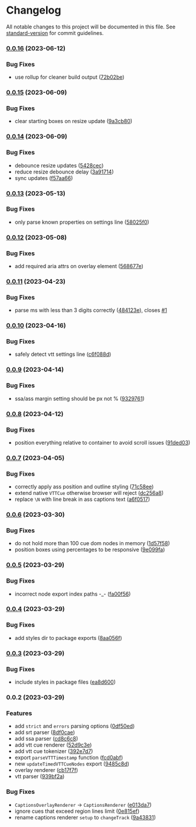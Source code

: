# Changelog

All notable changes to this project will be documented in this file. See [standard-version](https://github.com/conventional-changelog/standard-version) for commit guidelines.

### [0.0.16](https://github.com/vidstack/media-captions/compare/v0.0.15...v0.0.16) (2023-06-12)


### Bug Fixes

* use rollup for cleaner build output ([72b02be](https://github.com/vidstack/media-captions/commit/72b02be6ed89d4a6e59c9ed4fcc2e3baae9899ef))

### [0.0.15](https://github.com/vidstack/media-captions/compare/v0.0.14...v0.0.15) (2023-06-09)


### Bug Fixes

* clear starting boxes on resize update ([9a3cb80](https://github.com/vidstack/media-captions/commit/9a3cb805b59cb87791546c74b10356a0d75fadf6))

### [0.0.14](https://github.com/vidstack/media-captions/compare/v0.0.13...v0.0.14) (2023-06-09)


### Bug Fixes

* debounce resize updates ([5428cec](https://github.com/vidstack/media-captions/commit/5428cec9f051f97e0a5acc0ceb37cedb58aee83f))
* reduce resize debounce delay ([3a91714](https://github.com/vidstack/media-captions/commit/3a917144afb3cb32e8d7822e68bcd9ba62b4b4b5))
* sync updates ([f57aa66](https://github.com/vidstack/media-captions/commit/f57aa6673212a93434428534bbd073c69483f9e2))

### [0.0.13](https://github.com/vidstack/media-captions/compare/v0.0.12...v0.0.13) (2023-05-13)


### Bug Fixes

* only parse known properties on settings line ([58025f0](https://github.com/vidstack/media-captions/commit/58025f08df008cb23789f34a1d56b4abba754b71))

### [0.0.12](https://github.com/vidstack/media-captions/compare/v0.0.11...v0.0.12) (2023-05-08)


### Bug Fixes

* add required aria attrs on overlay element ([568677e](https://github.com/vidstack/media-captions/commit/568677e4e271ac599debb9a2dda2a9411a0ddea4))

### [0.0.11](https://github.com/vidstack/media-captions/compare/v0.0.10...v0.0.11) (2023-04-23)


### Bug Fixes

* parse ms with less than 3 digits correctly ([484123e](https://github.com/vidstack/media-captions/commit/484123e347f0aee263e0251e37af6871c54c13b4)), closes [#1](https://github.com/vidstack/media-captions/issues/1)

### [0.0.10](https://github.com/vidstack/media-captions/compare/v0.0.9...v0.0.10) (2023-04-16)


### Bug Fixes

* safely detect vtt settings line ([c6f088d](https://github.com/vidstack/media-captions/commit/c6f088d82df4c68e1c309155400ab07bd7662a55))

### [0.0.9](https://github.com/vidstack/media-captions/compare/v0.0.8...v0.0.9) (2023-04-14)


### Bug Fixes

* ssa/ass margin setting should be px not % ([9329761](https://github.com/vidstack/media-captions/commit/93297617a23533336bf5acd0df3cd01b0e836dc6))

### [0.0.8](https://github.com/vidstack/media-captions/compare/v0.0.7...v0.0.8) (2023-04-12)


### Bug Fixes

* position everything relative to container to avoid scroll issues ([91ded03](https://github.com/vidstack/media-captions/commit/91ded032fd00722d8f33e9e64d262796cfc80f5f))

### [0.0.7](https://github.com/vidstack/media-captions/compare/v0.0.6...v0.0.7) (2023-04-05)


### Bug Fixes

* correctly apply ass position and outline styling ([71c58ee](https://github.com/vidstack/media-captions/commit/71c58ee994e798e4f1e273b70ab8a8feaf339e03))
* extend native `VTTCue` otherwise browser will reject ([dc256a8](https://github.com/vidstack/media-captions/commit/dc256a8b5cf90919091a794288c18ed9c5b22c72))
* replace `\N` with line break in ass captions text ([a6f0517](https://github.com/vidstack/media-captions/commit/a6f051743426f7466b0e8abe14d10d896dfc2a71))

### [0.0.6](https://github.com/vidstack/media-captions/compare/v0.0.5...v0.0.6) (2023-03-30)


### Bug Fixes

* do not hold more than 100 cue dom nodes in memory ([1d57f58](https://github.com/vidstack/media-captions/commit/1d57f58d55495a0a18224440967cea5c5a103f68))
* position boxes using percentages to be responsive ([9e099fa](https://github.com/vidstack/media-captions/commit/9e099fa52b724d833e2126722bac7bb0bd908f50))

### [0.0.5](https://github.com/vidstack/media-captions/compare/v0.0.4...v0.0.5) (2023-03-29)


### Bug Fixes

* incorrect node export index paths -_- ([fa00f56](https://github.com/vidstack/media-captions/commit/fa00f560fa14b3941f3c37925bdfe0431901c1c2))

### [0.0.4](https://github.com/vidstack/media-captions/compare/v0.0.3...v0.0.4) (2023-03-29)


### Bug Fixes

* add styles dir to package exports ([8aa056f](https://github.com/vidstack/media-captions/commit/8aa056ffe83ee085be3c013100da252dfbdae805))

### [0.0.3](https://github.com/vidstack/media-captions/compare/v0.0.2...v0.0.3) (2023-03-29)


### Bug Fixes

* include styles in package files ([ea8d600](https://github.com/vidstack/media-captions/commit/ea8d600742bf4bd5e13e960d0a597ee03d8b054b))

### 0.0.2 (2023-03-29)


### Features

* add `strict` and `errors` parsing options ([0df50ed](https://github.com/vidstack/media-captions/commit/0df50ed2fb2fe8ea160856fc6e537b6df6add854))
* add srt parser ([8df0cae](https://github.com/vidstack/media-captions/commit/8df0cae3301227b005cdea49ea10fb7e7ff5cf24))
* add ssa parser ([cd8c6c8](https://github.com/vidstack/media-captions/commit/cd8c6c8f685d37a69489e1362b687c91f934539b))
* add vtt cue renderer ([52d9c3e](https://github.com/vidstack/media-captions/commit/52d9c3ee3cfb27637b6d1d79908b2156e07a906f))
* add vtt cue tokenizer ([392e7d7](https://github.com/vidstack/media-captions/commit/392e7d7110b78dd4747029b7c4e7be0be7c3d35a))
* export `parseVTTTimestamp` function ([fcd0abf](https://github.com/vidstack/media-captions/commit/fcd0abfb99113af673143fb40cc4a504b63c7191))
* new `updateTimedVTTCueNodes` export ([9485c8d](https://github.com/vidstack/media-captions/commit/9485c8df13f6a36e0a8fd6ca501f1244909a62e6))
* overlay renderer ([cb17f7f](https://github.com/vidstack/media-captions/commit/cb17f7f9a4f31bccf4c923ab7070b6b99ff02906))
* vtt parser ([939bf2a](https://github.com/vidstack/media-captions/commit/939bf2a8085f003b6ccf4e81f2dd9dd254d45393))


### Bug Fixes

* `CaptionsOverlayRenderer` -> `CaptionsRenderer` ([e013da7](https://github.com/vidstack/media-captions/commit/e013da780498d81c1318f774bf0dabb67d914261))
* ignore cues that exceed region lines limit ([0e815ef](https://github.com/vidstack/media-captions/commit/0e815ef3e088e0ee583580b29f8064a63d86361a))
* rename captions renderer `setup` to `changeTrack` ([9a43831](https://github.com/vidstack/media-captions/commit/9a438318db1f7dd685475c1d066646ebbf72f21f))
